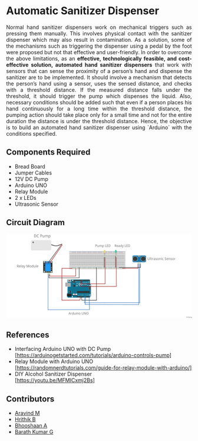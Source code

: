 # Automatic Sanitizer Dispenser
<div align="justify">
Normal hand sanitizer dispensers work on mechanical triggers such as pressing them manually. This involves physical contact with the sanitizer dispenser which may also result in contamination. As a solution, some of the mechanisms such as triggering the dispenser using a pedal by the foot were proposed but not that effective and user-friendly. In order to overcome the above limitations, as an <b>effective, technologically feasible, and cost-effective solution, automated hand sanitizer dispensers</b> that work with sensors that can sense the proximity of a person’s hand and dispense the sanitizer are to be implemented. It should involve a mechanism that detects the person’s hand using a sensor, uses the sensed distance, and checks with a threshold distance. If the measured distance falls under the threshold, it should trigger the pump which dispenses the liquid. Also, necessary conditions should be added such that even if a person places his hand continuously for a long time within the threshold distance, the pumping action should take place only for a small time and not for the entire duration the distance is under the threshold distance. Hence, the objective is to build an automated hand sanitizer dispenser using `Arduino` with the conditions specified. 
</div>

## Components Required
- Bread Board
- Jumper Cables
- 12V DC Pump
- Arduino UNO
- Relay Module
- 2 x LEDs
- Ultrasonic Sensor


## Circuit Diagram
<img src = "./cd.jpg"/>

## References
- Interfacing Arduino UNO with DC Pump <br>
[https://arduinogetstarted.com/tutorials/arduino-controls-pump]
- Relay Module with Arduino UNO   <br>
[https://randomnerdtutorials.com/guide-for-relay-module-with-arduino/]
- DIY Alcohol Sanitizer Dispenser<br>
[https://youtu.be/MFMICxmj2Bs]


## Contributors
- <a href="https://github.com/Aravindkrish25">Aravind M </a>
- <a href="https://github.com/Hrithik1702">Hrithik B </a>
- <a href="https://github.com/Bhooshaan">Bhooshaan A</a>
- <a href="https://github.com/BarathKumarBK-15">Barath Kumar G</a>
